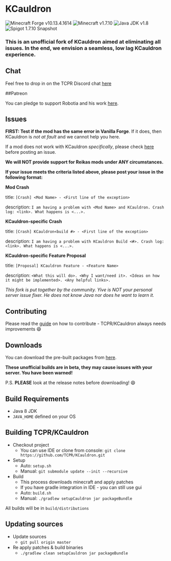 # KCauldron 

![Minecraft Forge v10.13.4.1614][forge]
![Minecraft v1.7.10][mc]
![Java JDK v1.8][java]
![Spigot 1.7.10 Snapshot ][spigot]

### This is an unofficial fork of KCauldron aimed at eliminating all issues. In the end, we envision a seamless, low lag KCauldron experience.

## Chat

Feel free to drop in on the TCPR Discord chat [here](https://discord.gg/0VmBoNh2sE2XaJ4m)

##Patreon

You can pledge to support Robotia and his work [here](https://www.patreon.com/robotia).
## Issues

**FIRST: Test if the mod has the same error in Vanilla Forge**. If it does, then KCauldron is *not at fault* and we cannot help you here.

If a mod does not work with KCauldron *specifically*, please check [here](https://github.com/TCPR/Fixes) before posting an issue.

**We will NOT provide support for Reikas mods under ANY circumstances.**

**If your issue meets the criteria listed above, please post your issue in the following format:**

**Mod Crash**

title: `[Crash] <Mod Name> - <First line of the exception>`

description:
`I am having a problem with <Mod Name> and KCauldron. Crash log: <link>. What happens is <...>.`

**KCauldron-specific Crash**

title: `[Crash] KCauldron<build #> - <First line of the exception>`

description:
`I am having a problem with KCauldron Build <#>. Crash log: <link>. What happens is <...>.`

**KCauldron-specific Feature Proposal**

title: `[Proposal] KCauldron Feature - <Feature Name>`

description:
`<What this will do>. <Why I want/need it>. <Ideas on how it might be implemented>. <Any helpful links>.`

*This fork is put together by the community.  Yive is NOT your personal server issue fixer. He does not know Java nor does he want to learn it.*

## Contributing

Please read the [guide](https://github.com/TCPR/KCauldron/blob/master/CONTRIBUTING.md) on how to contribute - TCPR/KCauldron always needs improvements :smile: 

## Downloads
You can download the pre-built packages from [here](https://github.com/TCPR/KCauldron/releases). 

**These unofficial builds are in beta, they may cause issues with your server. You have been warned!**

P.S. **PLEASE** look at the release notes before downloading! :smile:


## Build Requirements
* Java 8 JDK
* `JAVA_HOME` defined on your OS

## Building TCPR/KCauldron
* Checkout project
  * You can use IDE or clone from console:
  `git clone https://github.com/TCPR/KCauldron.git`
* Setup
  * Auto: `setup.sh`
  * Manual:
  `git submodule update --init --recursive`
* Build
  * This process downloads minecraft and apply patches
  * If you have gradle integration in IDE - you can still use gui
  * Auto: `build.sh`
  * Manual:
  `./gradlew setupCauldron jar packageBundle`

All builds will be in `build/distributions`
  
## Updating sources
* Update sources
  * `git pull origin master`
* Re apply patches & build binaries
  * `./gradlew clean setupCauldron jar packageBundle`

[forge]: https://img.shields.io/badge/Minecraft%20Forge-v10.13.4.1614-green.svg "Minecraft Forge v10.13.4.1614"
[mc]: https://img.shields.io/badge/Minecraft-v1.7.10-green.svg "Minecraft 1.7.10"
[java]: https://img.shields.io/badge/Java%20JDK-v1.8-blue.svg "Java JDK 8"
[spigot]: https://img.shields.io/badge/Spigot-v1.7.10--R0.1--SNAPSHOT-lightgrey.svg "Spigot R0.1 Snapshot"
